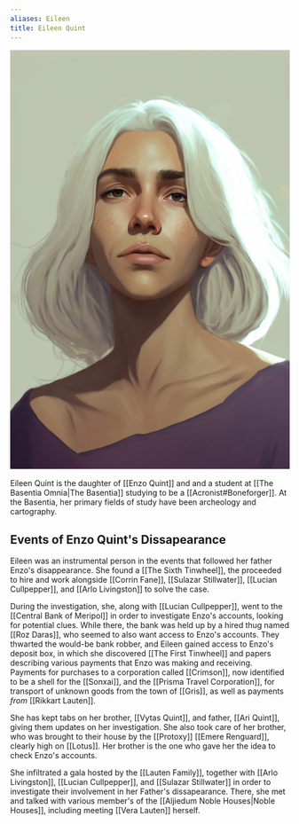 ```yaml
---
aliases: Eileen
title: Eileen Quint
---
```


![Eileen Quint|350](./images/Morne_portrait_of_a_young_woman_with_white_hair_she_is_a_studen_1fd1b3de-e5d3-4d5d-8d41-f2cec83ce3e2.png "right center vertical")

Eileen Quint is the daughter of [[Enzo Quint]] and and a student at [[The Basentia Omnia|The Basentia]] studying to be a [[Acronist#Boneforger]]. At the Basentia, her primary fields of study have been archeology and cartography.

## Events of Enzo Quint's Dissapearance

Eileen was an instrumental person in the events that followed her father Enzo's disappearance. She found a [[The Sixth Tinwheel]], the proceeded to hire and work alongside [[Corrin Fane]], [[Sulazar Stillwater]], [[Lucian Cullpepper]], and [[Arlo Livingston]] to solve the case.

During the investigation, she, along with [[Lucian Cullpepper]], went to the [[Central Bank of Meripol]] in order to investigate Enzo's accounts, looking for potential clues. While there, the bank was held up by a hired thug named [[Roz Daras]], who seemed to also want access to Enzo's accounts. They thwarted the would-be bank robber, and Eileen gained access to Enzo's deposit box, in which she discovered [[The First Tinwheel]] and papers describing various payments that Enzo was making and receiving. Payments for purchases to a corporation called [[Crimson]], now identified to be a shell for the [[Sonxai]], and the [[Prisma Travel Corporation]], for transport of unknown goods from the town of [[Gris]], as well as payments *from* [[Rikkart Lauten]].

She has kept tabs on her brother, [[Vytas Quint]], and father, [[Ari Quint]], giving them updates on her investigation. She also took care of her brother, who was brought to their house by the [[Protoxy]] [[Emere Renguard]], clearly high on [[Lotus]]. Her brother is the one who gave her the idea to check Enzo's accounts.

She infiltrated a gala hosted by the [[Lauten Family]], together with [[Arlo Livingston]], [[Lucian Cullpepper]], and [[Sulazar Stillwater]] in order to investigate their involvement in her Father's dissapearance. There, she met and talked with various member's of the [[Aljiedum Noble Houses|Noble Houses]], including meeting [[Vera Lauten]] herself.
